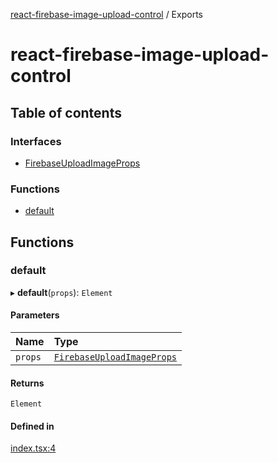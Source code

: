 [react-firebase-image-upload-control](README.md) / Exports

# react-firebase-image-upload-control

## Table of contents

### Interfaces

- [FirebaseUploadImageProps](interfaces/FirebaseUploadImageProps.md)

### Functions

- [default](modules.md#default)

## Functions

### default

▸ **default**(`props`): `Element`

#### Parameters

| Name | Type |
| :------ | :------ |
| `props` | [`FirebaseUploadImageProps`](interfaces/FirebaseUploadImageProps.md) |

#### Returns

`Element`

#### Defined in

[index.tsx:4](https://github.com/brownieboy/react-firebase-image-upload-control/blob/dde4980/component/src/index.tsx#L4)
